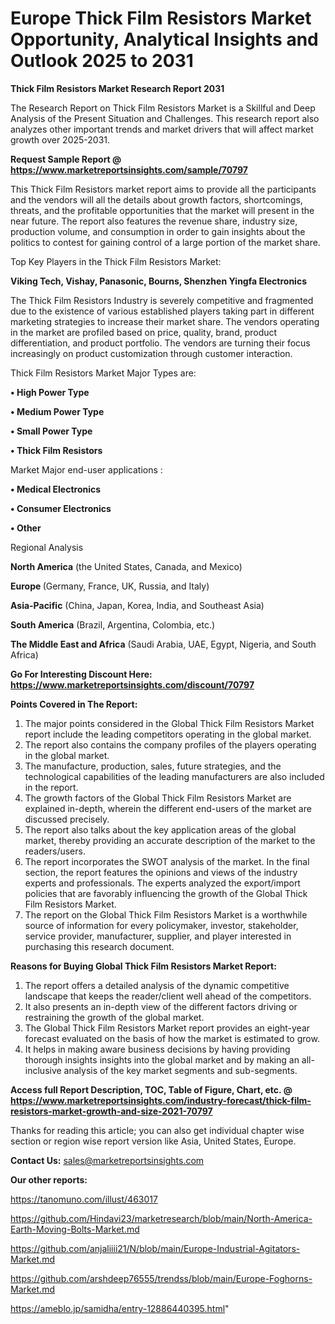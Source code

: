  # Europe Thick Film Resistors Market Opportunity, Analytical Insights and Outlook 2025 to 2031

<strong>Thick Film Resistors Market Research Report 2031</strong>

The Research Report on Thick Film Resistors Market is a Skillful and Deep Analysis of the Present Situation and Challenges. This research report also analyzes other important trends and market drivers that will affect market growth over 2025-2031.

<strong>Request Sample Report @ <a href=https://www.marketreportsinsights.com/sample/70797>https://www.marketreportsinsights.com/sample/70797</a></strong>

This Thick Film Resistors market report aims to provide all the participants and the vendors will all the details about growth factors, shortcomings, threats, and the profitable opportunities that the market will present in the near future. The report also features the revenue share, industry size, production volume, and consumption in order to gain insights about the politics to contest for gaining control of a large portion of the market share.

Top Key Players in the Thick Film Resistors Market:

<strong>Viking Tech, Vishay, Panasonic, Bourns, Shenzhen Yingfa Electronics</strong>

The Thick Film Resistors Industry is severely competitive and fragmented due to the existence of various established players taking part in different marketing strategies to increase their market share. The vendors operating in the market are profiled based on price, quality, brand, product differentiation, and product portfolio. The vendors are turning their focus increasingly on product customization through customer interaction.

Thick Film Resistors Market Major Types are:

<strong>• High Power Type

• Medium Power Type

• Small Power Type

• Thick Film Resistors</strong>

Market Major end-user applications :

<strong>• Medical Electronics

• Consumer Electronics

• Other</strong>

Regional Analysis

</u><strong><b>North America</b></strong> (the United States, Canada, and Mexico)

<strong><b>Europe </b></strong>(Germany, France, UK, Russia, and Italy)

<strong><b>Asia-Pacific</b></strong> (China, Japan, Korea, India, and Southeast Asia)

<strong><b>South America</b></strong> (Brazil, Argentina, Colombia, etc.)

<strong><b>The Middle East and Africa</b></strong> (Saudi Arabia, UAE, Egypt, Nigeria, and South Africa)

<strong>Go For Interesting Discount Here: <a href=https://www.marketreportsinsights.com/discount/70797>https://www.marketreportsinsights.com/discount/70797</a></strong>

<strong>Points Covered in The Report:</strong>
<ol>
  <li>The major points considered in the Global Thick Film Resistors Market report include the leading competitors operating in the global market.</li>
  <li>The report also contains the company profiles of the players operating in the global market.</li>
  <li>The manufacture, production, sales, future strategies, and the technological capabilities of the leading manufacturers are also included in the report.</li>
  <li>The growth factors of the Global Thick Film Resistors Market are explained in-depth, wherein the different end-users of the market are discussed precisely.</li>
  <li>The report also talks about the key application areas of the global market, thereby providing an accurate description of the market to the readers/users.</li>
  <li>The report incorporates the SWOT analysis of the market. In the final section, the report features the opinions and views of the industry experts and professionals. The experts analyzed the export/import policies that are favorably influencing the growth of the Global Thick Film Resistors Market.</li>
  <li>The report on the Global Thick Film Resistors Market is a worthwhile source of information for every policymaker, investor, stakeholder, service provider, manufacturer, supplier, and player interested in purchasing this research document.</li>
</ol>
<strong>Reasons for Buying Global Thick Film Resistors Market Report:</strong>

<ol>
  <li>The report offers a detailed analysis of the dynamic competitive landscape that keeps the reader/client well ahead of the competitors.</li>
  <li>It also presents an in-depth view of the different factors driving or restraining the growth of the global market.</li>
  <li>The Global Thick Film Resistors Market report provides an eight-year forecast evaluated on the basis of how the market is estimated to grow.</li>
  <li>It helps in making aware business decisions by having providing thorough insights insights into the global market and by making an all-inclusive analysis of the key market segments and sub-segments.</li>
</ol>
<strong>Access full Report Description, TOC, Table of Figure, Chart, etc. @ <a href=https://www.marketreportsinsights.com/industry-forecast/thick-film-resistors-market-growth-and-size-2021-70797>https://www.marketreportsinsights.com/industry-forecast/thick-film-resistors-market-growth-and-size-2021-70797</a></strong>


Thanks for reading this article; you can also get individual chapter wise section or region wise report version like Asia, United States, Europe.

<strong>Contact Us:</strong>
sales@marketreportsinsights.com

<strong>Our other reports:</strong>

<a href=https://tanomuno.com/illust/463017>https://tanomuno.com/illust/463017</a>

<a href=https://github.com/Hindavi23/marketresearch/blob/main/North-America-Earth-Moving-Bolts-Market.md>https://github.com/Hindavi23/marketresearch/blob/main/North-America-Earth-Moving-Bolts-Market.md</a>

<a href=https://github.com/anjaliiii21/N/blob/main/Europe-Industrial-Agitators-Market.md>https://github.com/anjaliiii21/N/blob/main/Europe-Industrial-Agitators-Market.md</a>

<a href=https://github.com/arshdeep76555/trendss/blob/main/Europe-Foghorns-Market.md>https://github.com/arshdeep76555/trendss/blob/main/Europe-Foghorns-Market.md</a>

<a href=https://ameblo.jp/samidha/entry-12886440395.html>https://ameblo.jp/samidha/entry-12886440395.html</a>"
